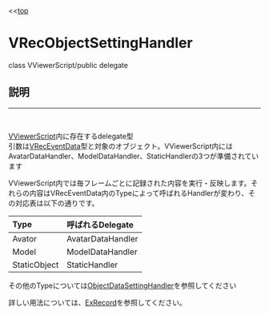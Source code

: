 <<[top](VRec.html)
# **VRecObjectSettingHandler**
class VViewerScript/public delegate

## **説明**
---
<br>


[VViewerScript](VViewerScript.html)内に存在するdelegate型<br>
引数は[VRecEventData](VRecEventData.html)型と対象のオブジェクト。VViewerScript内にはAvatarDataHandler、ModelDataHandler、StaticHandlerの3つが準備されています

VViewerScript内では毎フレームごとに記録された内容を実行・反映します。それらの内容はVRecEventData内のTypeによって呼ばれるHandlerが変わり、その対応表は以下の通りです。

|Type|呼ばれるDelegate|
|:--|:--|
|Avator|AvatarDataHandler|
|Model|ModelDataHandler|
|StaticObject|StaticHandler|

その他のTypeについては[ObjectDataSettingHandler](ObjectDataSettingHandler.html)を参照してください

詳しい用法については、[ExRecord](ExRecord.html)を参照してください。